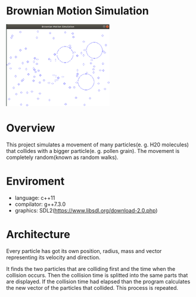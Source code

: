 # Brownian Motion Simulation
<img title="Screenshot" src="img/screenshot.png" height=220 >

# Overview
This project simulates a movement of many particles(e. g. H20 molecules) that collides with a bigger particle(e. g. pollen grain). The movement is completely random(known as random walks).

# Enviroment
- language: c++11
- compilator: g++7.3.0
- graphics: SDL2(https://www.libsdl.org/download-2.0.php)

# Architecture
Every particle has got its own position, radius, mass and vector representing its velocity and direction.

It finds the two particles that are colliding first and the time when the collision occurs. Then the collision time is splitted into the same parts that are displayed. If the collision time had elapsed than the program calculates the new vector of the particles that collided. This process is repeated.
